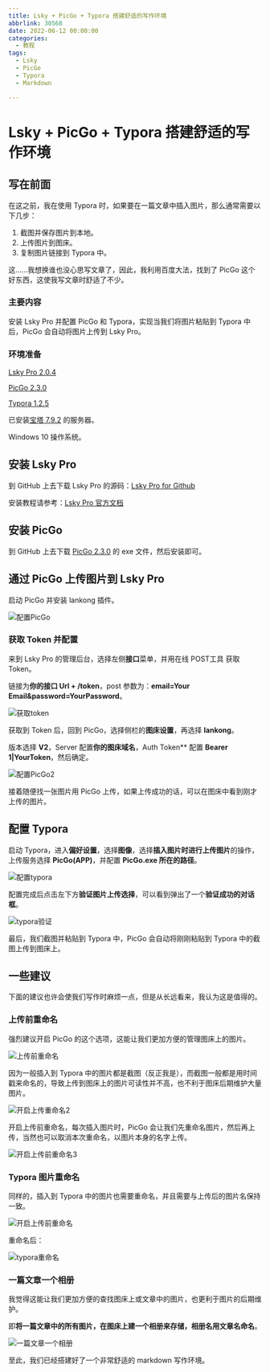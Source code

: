 ```yaml
---
title: Lsky + PicGo + Typora 搭建舒适的写作环境
abbrlink: 30568
date: 2022-06-12 00:00:00
categories:
  - 教程
tags:
  - Lsky
  - PicGo
  - Typora
  - Markdown

---
```


# Lsky + PicGo + Typora  搭建舒适的写作环境

## 写在前面

在这之前，我在使用 Typora 时，如果要在一篇文章中插入图片，那么通常需要以下几步：

1. 截图并保存图片到本地。
2. 上传图片到图床。
3. 复制图片链接到 Typora 中。

这......我想换谁也没心思写文章了，因此，我利用百度大法，找到了 PicGo 这个好东西，这使我写文章时舒适了不少。

### 主要内容

安装 Lsky Pro 并配置 PicGo 和 Typora，实现当我们将图片粘贴到 Typora 中后，PicGo 会自动将图片上传到 Lsky Pro。

### 环境准备

[Lsky Pro 2.0.4](https://docs.lsky.pro/)

[PicGo 2.3.0](https://github.com/Molunerfinn/PicGo/releases)

[Typora 1.2.5](https://typoraio.cn/)

已安装[宝塔 7.9.2](https://bt.cn/new/download.html) 的服务器。

Windows 10 操作系统。

## 安装 Lsky Pro

到 GitHub 上去下载 Lsky Pro 的源码：[Lsky Pro for Github](https://github.com/lsky-org/lsky-pro/releases)

安装教程请参考：[Lsky Pro 官方文档](https://docs.lsky.pro/docs/v2/quick-start/installation.html#%E4%B8%8B%E8%BD%BD%E6%AD%A3%E5%BC%8F%E7%89%88%E6%9C%AC)

## 安装 PicGo

到 GitHub 上去下载 [PicGo 2.3.0](https://github.com/Molunerfinn/PicGo/releases) 的 exe 文件，然后安装即可。

## 通过 PicGo 上传图片到 Lsky Pro

启动 PicGo 并安装 lankong 插件。

![配置PicGo](https://gallery.yxzi.xyz/galleries/2022/06/18/%E9%85%8D%E7%BD%AEPicGo.png)

### 获取 Token 并配置

来到 Lsky Pro 的管理后台，选择左侧**接口**菜单，并用在线 POST工具 获取 Token。

链接为**你的接口 Url + /token**，post 参数为：**email=Your Email&password=YourPassword**。

![获取token](https://gallery.yxzi.xyz/galleries/2022/06/18/%E8%8E%B7%E5%8F%96toke.png)

获取到 Token 后，回到 PicGo，选择侧栏的**图床设置**，再选择 **lankong**。

版本选择 **V2**，Server 配置**你的图床域名**，Auth Token** 配置 **Bearer 1|YourToken**，然后确定。

![配置PicGo2](https://gallery.yxzi.xyz/galleries/2022/06/18/%E9%85%8D%E7%BD%AEPicGo2.png)

接着随便找一张图片用 PicGo 上传，如果上传成功的话，可以在图床中看到刚才上传的图片。

## 配置 Typora

启动 Typora，进入**偏好设置**，选择**图像**，选择**插入图片时进行上传图片**的操作，上传服务选择 **PicGo(APP)**，并配置 **PicGo.exe 所在的路径**。

![配置typora](https://gallery.yxzi.xyz/galleries/2022/06/18/%E9%85%8D%E7%BD%AEtypora.png)

配置完成后点击左下方**验证图片上传选择**，可以看到弹出了一个**验证成功的对话框**。

![typora验证](https://gallery.yxzi.xyz/galleries/2022/06/18/typora%E9%AA%8C%E8%AF%81.png)

最后，我们截图并粘贴到 Typora 中，PicGo 会自动将刚刚粘贴到 Typora 中的截图上传到图床上。

## 一些建议

下面的建议也许会使我们写作时麻烦一点，但是从长远看来，我认为这是值得的。

### 上传前重命名

强烈建议开启 PicGo 的这个选项，这能让我们更加方便的管理图床上的图片。

![上传前重命名](https://gallery.yxzi.xyz/galleries/2022/06/18/%E4%B8%8A%E4%BC%A0%E5%89%8D%E9%87%8D%E5%91%BD%E5%90%8D.png)

因为一般插入到 Typora 中的图片都是截图（反正我是），而截图一般都是用时间戳来命名的，导致上传到图床上的图片可读性并不高，也不利于图床后期维护大量图片。

![开启上传重命名2](https://gallery.yxzi.xyz/galleries/2022/06/18/%E5%BC%80%E5%90%AF%E4%B8%8A%E4%BC%A0%E9%87%8D%E5%91%BD%E5%90%8D2.png)

开启上传前重命名，每次插入图片时，PicGo 会让我们先重命名图片，然后再上传，当然也可以取消本次重命名，以图片本身的名字上传。

![开启上传前重命名3](https://gallery.yxzi.xyz/galleries/2022/06/18/%E5%BC%80%E5%90%AF%E4%B8%8A%E4%BC%A0%E5%89%8D%E9%87%8D%E5%91%BD%E5%90%8D3.png)

### Typora 图片重命名

同样的，插入到 Typora 中的图片也需要重命名，并且需要与上传后的图片名保持一致。

![开启上传前重命名](https://gallery.yxzi.xyz/galleries/2022/06/18/%E5%BC%80%E5%90%AF%E4%B8%8A%E4%BC%A0%E5%89%8D%E9%87%8D%E5%91%BD%E5%90%8D.png)

重命名后：

![typora重命名](https://gallery.yxzi.xyz/galleries/2022/06/18/typora%E9%87%8D%E5%91%BD%E5%90%8D.png)

### 一篇文章一个相册

我觉得这能让我们更加方便的查找图床上或文章中的图片，也更利于图片的后期维护。

即**将一篇文章中的所有图片，在图床上建一个相册来存储，相册名用文章名命名**。

![一篇文章一个相册](https://gallery.yxzi.xyz/galleries/2022/06/18/%E4%B8%80%E7%AF%87%E6%96%87%E7%AB%A0%E4%B8%80%E4%B8%AA%E7%9B%B8%E5%86%8C.png)

至此，我们已经搭建好了一个非常舒适的 markdown 写作环境。